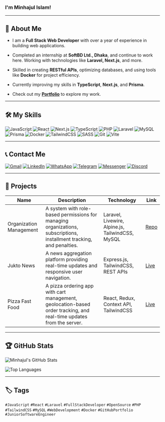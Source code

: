 ### I'm Minhajul Islam!
---

## 🚀 About Me
- I am a **Full Stack Web Developer** with over a year of experience in building web applications.

- Completed an internship at **SoftBD Ltd., Dhaka**, and continue to work here. Working with technologies like **Laravel, Next.js**, and more.

- Skilled in creating **RESTful APIs**, optimizing databases, and using tools like **Docker** for project efficiency.

- Currently improving my skills in **TypeScript**, **Next.js**, and **Prisma**.

- Check out my **[Portfolio](https://your-portfolio-link.com)** to explore my work.

---

## 🛠️ My Skills
![JavaScript](https://img.shields.io/badge/JavaScript-F7DF1E?style=for-the-badge&logo=javascript&logoColor=black)
![React](https://img.shields.io/badge/React-20232A?style=for-the-badge&logo=react&logoColor=61DAFB)
![Next.js](https://img.shields.io/badge/Next.js-000000?style=for-the-badge&logo=nextdotjs&logoColor=white)
![TypeScript](https://img.shields.io/badge/TypeScript-3178C6?style=for-the-badge&logo=typescript&logoColor=white)
![PHP](https://img.shields.io/badge/PHP-777BB4?style=for-the-badge&logo=php&logoColor=white)
![Laravel](https://img.shields.io/badge/Laravel-FF2D20?style=for-the-badge&logo=laravel&logoColor=white)
![MySQL](https://img.shields.io/badge/MySQL-4479A1?style=for-the-badge&logo=mysql&logoColor=white)
![Prisma](https://img.shields.io/badge/Prisma-2D3748?style=for-the-badge&logo=prisma&logoColor=white)
![Docker](https://img.shields.io/badge/Docker-2496ED?style=for-the-badge&logo=docker&logoColor=white)
![TailwindCSS](https://img.shields.io/badge/TailwindCSS-38B2AC?style=for-the-badge&logo=tailwind-css&logoColor=white)
![SASS](https://img.shields.io/badge/SASS-CC6699?style=for-the-badge&logo=sass&logoColor=white)
![Git](https://img.shields.io/badge/Git-F05032?style=for-the-badge&logo=git&logoColor=white)
![Vite](https://img.shields.io/badge/Vite-646CFF?style=for-the-badge&logo=vite&logoColor=white)

---

## 📞 Contact Me

[![Gmail](https://img.shields.io/badge/Gmail-D14836?style=for-the-badge&logo=gmail&logoColor=white)](mailto:nishatislam3108@gmail.com)
[![LinkedIn](https://img.shields.io/badge/LinkedIn-0077B5?style=for-the-badge&logo=linkedin&logoColor=white)]([https://linkedin.com/in/your-link](https://www.linkedin.com/in/nishat-mazumder/))
[![WhatsApp](https://img.shields.io/badge/WhatsApp-25D366?style=for-the-badge&logo=whatsapp&logoColor=white)](https://wa.me/8801641102404)
[![Telegram](https://img.shields.io/badge/Telegram-2CA5E0?style=for-the-badge&logo=telegram&logoColor=white)](https://t.me/nio04)
[![Messenger](https://img.shields.io/badge/Messenger-00B2FF?style=for-the-badge&logo=messenger&logoColor=white)](https://m.me/nishat.mazumder.004)
[![Discord](https://img.shields.io/badge/Discord-5865F2?style=for-the-badge&logo=discord&logoColor=white)](https://discord.gg/59N3kEuk)

---

## 📂 Projects

| **Name**                    | **Description**                                                                                                                                       | **Technology**                                    | **Link**                            |
|-----------------------------|-------------------------------------------------------------------------------------------------------------------------------------------------------|--------------------------------------------------|-------------------------------------|
| Organization Management     | A system with role-based permissions for managing organizations, subscriptions, installment tracking, and penalties.                                | Laravel, Livewire, Alpine.js, TailwindCSS, MySQL | [Repo](https://github.com/nishatislam04/organizations) |
| Jukto News                  | A news aggregation platform providing real-time updates and responsive user navigation.                                                              | Express.js, TailwindCSS, REST APIs           | [Live](https://news.jukto.com/) |
| Pizza Fast Food             | A pizza ordering app with cart management, geolocation-based order tracking, and real-time updates from the server.                                 | React, Redux, Context API, TailwindCSS          | [Live](https://fast-react-pizza-five-gules.vercel.app/) |

---

## 🏆 GitHub Stats

![Minhajul's GitHub Stats](https://github-readme-stats.vercel.app/api?username=nishatislam04&show_icons=true&theme=radical)

![Top Languages](https://github-readme-stats.vercel.app/api/top-langs/?username=nishatislam04&layout=compact&theme=radical)

---

## 🏷️ Tags  
`#JavaScript` `#React` `#Laravel` `#FullStackDeveloper` `#OpenSource` `#PHP` `#TailwindCSS` `#MySQL` `#WebDevelopment` `#Docker` `#GitHubPortfolio` `#JuniorSoftwareEngineer`
